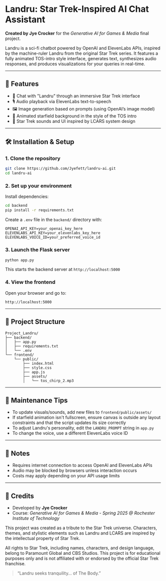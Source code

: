 # Landru: Star Trek-Inspired AI Chat Assistant

**Created by Jye Crocker** for the *Generative AI for Games & Media* final project.

Landru is a sci-fi chatbot powered by OpenAI and ElevenLabs APIs, inspired by the machine-ruler Landru from the original Star Trek series. It features a fully animated TOS-intro style interface, generates text, synthesizes audio responses, and produces visualizations for your queries in real-time.

---

## 🚀 Features

- 🤖 Chat with "Landru" through an immersive Star Trek interface
- 🎙️ Audio playback via ElevenLabs text-to-speech
- 🖼️ Image generation based on prompts (using OpenAI’s image model)
- 🌌 Animated starfield background in the style of the TOS intro
- 🖖 Star Trek sounds and UI inspired by LCARS system design

---

## 🛠️ Installation & Setup

### 1. Clone the repository
```bash
git clone https://github.com/Jyefett/landru-ai.git
cd landru-ai
```

### 2. Set up your environment
Install dependencies:
```bash
cd backend
pip install -r requirements.txt
```

Create a `.env` file in the `backend/` directory with:
```env
OPENAI_API_KEY=your_openai_key_here
ELEVENLABS_API_KEY=your_elevenlabs_key_here
ELEVENLABS_VOICE_ID=your_preferred_voice_id
```

### 3. Launch the Flask server
```bash
python app.py
```
This starts the backend server at `http://localhost:5000`

### 4. View the frontend
Open your browser and go to:
```
http://localhost:5000
```

---

## 🧩 Project Structure

```
Project_Landru/
├── backend/
│   ├── app.py
│   ├── requirements.txt
│   └── .env
└── frontend/
    └── public/
        ├── index.html
        ├── style.css
        ├── app.js
        ├── assets/
        │   └── tos_chirp_2.mp3
```

---

## 🧠 Maintenance Tips

- To update visuals/sounds, add new files to `frontend/public/assets/`
- If starfield animation isn't fullscreen, ensure canvas is outside any layout constraints and that the script updates its size correctly
- To adjust Landru's personality, edit the `LANDRU_PROMPT` string in `app.py`
- To change the voice, use a different ElevenLabs voice ID

---

## 📌 Notes

- Requires internet connection to access OpenAI and ElevenLabs APIs
- Audio may be blocked by browsers unless interaction occurs
- Costs may apply depending on your API usage limits

---

## 🖖 Credits

- Developed by **Jye Crocker**
- Course: *Generative AI for Games & Media - Spring 2025 @ Rochester Institute of Technology*

This project was created as a tribute to the Star Trek universe. Characters, themes, and stylistic elements such as Landru and LCARS are inspired by the intellectual property of Star Trek.

All rights to Star Trek, including names, characters, and design language, belong to Paramount Global and CBS Studios. This project is for educational purposes only and is not affiliated with or endorsed by the official Star Trek franchise.

> “Landru seeks tranquility… of The Body.”


